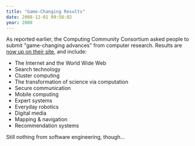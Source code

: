 ```yaml
---
title: "Game-Changing Results"
date: 2008-12-01 09:58:02
year: 2008
---
```

As reported earlier, the Computing Community Consortium asked people to submit "game-changing advances" from computer research. Results are <a href="http://www.cccblog.org/2008/11/30/game-changing-advances-from-computing-research-followup/">now up on their site</a>, and include:
<ul>
	<li>The Internet and the World Wide Web</li>
	<li>Search technology</li>
	<li>Cluster computing</li>
	<li>The transformation of science via computation</li>
	<li>Secure communication</li>
	<li>Mobile computing</li>
	<li>Expert systems</li>
	<li>Everyday robotics</li>
	<li>Digital media</li>
	<li>Mapping &amp; navigation</li>
	<li>Recommendation systems</li>
</ul>
Still nothing from software engineering, though...
